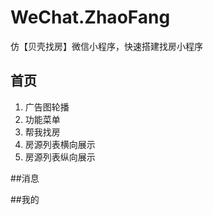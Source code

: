 # WeChat.ZhaoFang
仿【贝壳找房】微信小程序，快速搭建找房小程序

## 首页
1. 广告图轮播
2. 功能菜单
3. 帮我找房
4. 房源列表横向展示
5. 房源列表纵向展示

##消息

##我的
